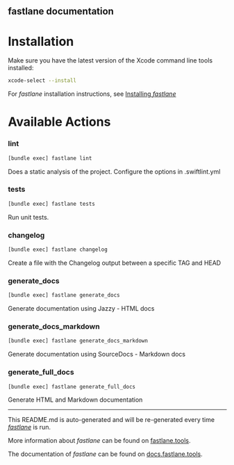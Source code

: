 fastlane documentation
----

# Installation

Make sure you have the latest version of the Xcode command line tools installed:

```sh
xcode-select --install
```

For _fastlane_ installation instructions, see [Installing _fastlane_](https://docs.fastlane.tools/#installing-fastlane)

# Available Actions

### lint

```sh
[bundle exec] fastlane lint
```

Does a static analysis of the project. Configure the options in .swiftlint.yml

### tests

```sh
[bundle exec] fastlane tests
```

Run unit tests.

### changelog

```sh
[bundle exec] fastlane changelog
```

Create a file with the Changelog output between a specific TAG and HEAD

### generate_docs

```sh
[bundle exec] fastlane generate_docs
```

Generate documentation using Jazzy - HTML docs

### generate_docs_markdown

```sh
[bundle exec] fastlane generate_docs_markdown
```

Generate documentation using SourceDocs - Markdown docs

### generate_full_docs

```sh
[bundle exec] fastlane generate_full_docs
```

Generate HTML and Markdown documentation

----

This README.md is auto-generated and will be re-generated every time [_fastlane_](https://fastlane.tools) is run.

More information about _fastlane_ can be found on [fastlane.tools](https://fastlane.tools).

The documentation of _fastlane_ can be found on [docs.fastlane.tools](https://docs.fastlane.tools).
